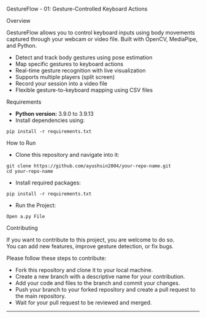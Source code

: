 
GestureFlow - 01: Gesture-Controlled Keyboard Actions

Overview

GestureFlow allows you to control keyboard inputs using body movements captured through your webcam or video file. Built with OpenCV, MediaPipe, and Python.

- Detect and track body gestures using pose estimation
- Map specific gestures to keyboard actions
- Real-time gesture recognition with live visualization
- Supports multiple players (split screen)
- Record your session into a video file
- Flexible gesture-to-keyboard mapping using CSV files

Requirements

- **Python version:** 3.9.0 to 3.9.13
- Install dependencies using:

```
pip install -r requirements.txt
```


How to Run

- Clone this repository and navigate into it:

```
git clone https://github.com/ayushsin2004/your-repo-name.git
cd your-repo-name
```

- Install required packages:

```
pip install -r requirements.txt
```


- Run the Project:

```
Open a.py File
```


Contributing

If you want to contribute to this project, you are welcome to do so.  
You can add new features, improve gesture detection, or fix bugs.

Please follow these steps to contribute:

- Fork this repository and clone it to your local machine.
- Create a new branch with a descriptive name for your contribution.
- Add your code and files to the branch and commit your changes.
- Push your branch to your forked repository and create a pull request to the main repository.
- Wait for your pull request to be reviewed and merged.

---
